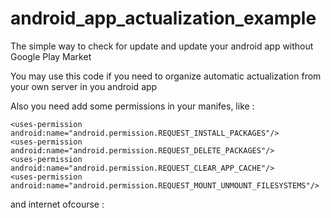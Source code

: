 # android_app_actualization_example
The simple way to check for update and update your android app without Google Play Market 

You may use this code if you need to organize automatic actualization from your own server in you android app

Also you need add some permissions in your manifes, like :

    <uses-permission android:name="android.permission.REQUEST_INSTALL_PACKAGES"/>
    <uses-permission android:name="android.permission.REQUEST_DELETE_PACKAGES"/>
    <uses-permission android:name="android.permission.REQUEST_CLEAR_APP_CACHE"/>
    <uses-permission android:name="android.permission.REQUEST_MOUNT_UNMOUNT_FILESYSTEMS"/>
    
and internet ofcourse :

   <uses-permission android:name="android.permission.INTERNET" />
